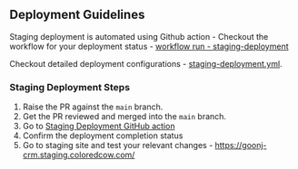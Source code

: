 ## Deployment Guidelines

Staging deployment is automated using Github action - Checkout the workflow for your deployment status - [workflow run - staging-deployment](https://github.com/ColoredCow/goonj/actions/workflows/staging-deployment.yml)

Checkout detailed deployment configurations - [staging-deployment.yml](../.github/workflows/staging-deployment.yml).

### Staging Deployment Steps
1. Raise the PR against the `main` branch.
2. Get the PR reviewed and merged into the `main` branch.
3. Go to [Staging Deployment GitHub action](https://github.com/ColoredCow/goonj/actions/workflows/staging-deployment.yml)
4. Confirm the deployment completion status
5. Go to staging site and test your relevant changes - https://goonj-crm.staging.coloredcow.com/ 
